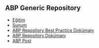 ## ABP Generic Repository

- [Eğitim](https://www.youtube.com/watch?v=pqW0DXR2I_c&list=PLBEMB-Eql15s3kaMvQ6pIobVk492a7s9j&index=6)
- [Sunum](https://bit.ly/abp-generic-repository)
- [ABP Repository Best Practice Dokümanı](https://docs.abp.io/en/abp/latest/Best-Practices/Repositories)
- [ABP Repository Dokümanı](https://docs.abp.io/en/abp/latest/Repositories)
- [ABP Post]()
